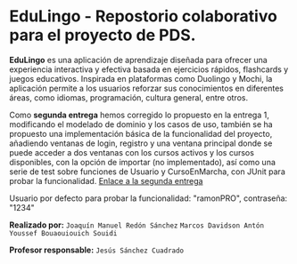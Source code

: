 # EduLingo - Repostorio colaborativo para el proyecto de PDS.
**EduLingo** es una aplicación de aprendizaje diseñada para ofrecer una experiencia interactiva y efectiva basada en ejercicios rápidos, flashcards y juegos educativos. Inspirada en plataformas como Duolingo y Mochi, la aplicación permite a los usuarios reforzar sus conocimientos en diferentes áreas, como idiomas, programación, cultura general, entre otros.

Como **segunda entrega** hemos corregido lo propuesto en la entrega 1, modificando el modelado de dominio y los casos de uso, también se ha propuesto una implementación básica de la funcionalidad del proyecto, añadiendo ventanas de login, registro y una ventana principal donde se puede acceder a dos ventanas con los cursos activos y los cursos disponibles, con la opción de importar (no implementado), así como una serie de test sobre funciones de Usuario y CursoEnMarcha, con JUnit para probar la funcionalidad.
[Enlace a la segunda entrega](https://github.com/YoussefUMU/proyecto-pds-24-25/blob/5f82d640a215c0db1aa4843490ffcaee6da913a4/Recursos%20Entrega%20Opcional/Entrega2Opcional.md)

Usuario por defecto para probar la funcionalidad: "ramonPRO", contraseña: "1234"


**Realizado por:** `Joaquín Manuel Redón Sánchez`
              `Marcos Davidson Antón`
               `Youssef Bouaouiouich Souidi`
               
**Profesor responsable:** `Jesús Sánchez Cuadrado`
